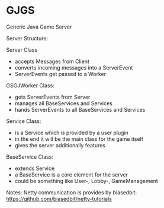 # GJGS
Generic Java Game Server

Server Structure: 

Server Class

- accepts Messages from Client 
- converts incoming messages into a ServerEvent
- ServerEvents get passed to a Worker

GSGJWorker Class:

- gets ServerEvents from Server
- manages all BaseServices and Services
- hands ServerEvents to all BaseServices and Services


Service Class:

- is a Service which is provided by a user plugin
- in the end it will be the main class for the game itself
- gives the server additionally features 


BaseService Class:

- extends Service
- a BaseService is a core element for the server
- could be something like User-, Lobby-, GameManagement


Notes:
Netty communication is provides by biasedbit:
https://github.com/biasedbit/netty-tutorials

